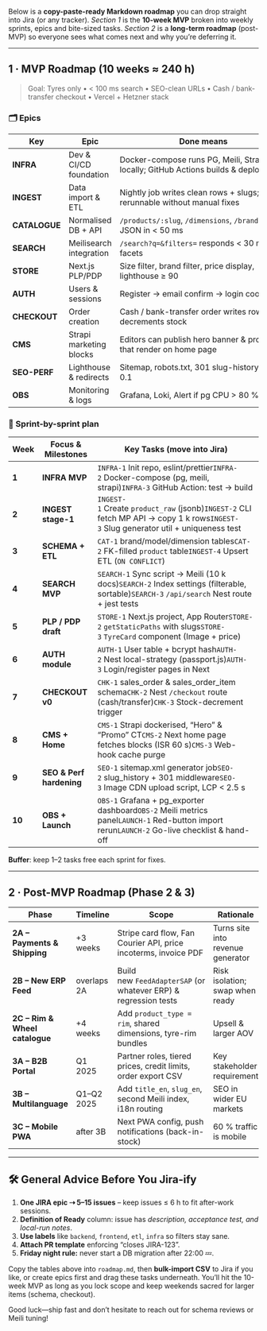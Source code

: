 Below is a **copy-paste-ready Markdown roadmap** you can drop straight into Jira (or any tracker). *Section 1* is the **10-week MVP** broken into weekly sprints, epics and bite-sized tasks. *Section 2* is a **long-term roadmap** (post-MVP) so everyone sees what comes next and why you’re deferring it.

---

## **1 · MVP Roadmap (10 weeks ≈ 240 h)**

> Goal: Tyres only • < 100 ms search • SEO-clean URLs • Cash / bank-transfer checkout • Vercel + Hetzner stack

### **🗂️ Epics**

| Key           | Epic                    | Done means                                                                     |
| ------------- | ----------------------- | ------------------------------------------------------------------------------ |
| **INFRA**     | Dev & CI/CD foundation  | Docker-compose runs PG, Meili, Strapi locally; GitHub Actions builds & deploys |
| **INGEST**    | Data import & ETL       | Nightly job writes clean rows + slugs; rerunnable without manual fixes         |
| **CATALOGUE** | Normalised DB + API     | `/products/:slug`, `/dimensions`, `/brands` return JSON in < 50 ms             |
| **SEARCH**    | Meilisearch integration | `/search?q=&filters=` responds < 30 ms with facets                             |
| **STORE**     | Next.js PLP/PDP         | Size filter, brand filter, price display, lighthouse ≥ 90                      |
| **AUTH**      | Users & sessions        | Register → email confirm → login cookie                                        |
| **CHECKOUT**  | Order creation          | Cash / bank-transfer order writes rows, decrements stock                       |
| **CMS**       | Strapi marketing blocks | Editors can publish hero banner & promos that render on home page              |
| **SEO-PERF**  | Lighthouse & redirects  | Sitemap, robots.txt, 301 slug-history, CLS < 0.1                               |
| **OBS**       | Monitoring & logs       | Grafana, Loki, Alert if pg CPU > 80 % 10 m                                     |

### **📅 Sprint-by-sprint plan**

| Week   | Focus & Milestones       | Key Tasks (move into Jira)                                                                                                                  |
| ------ | ------------------------ | ------------------------------------------------------------------------------------------------------------------------------------------- |
| **1**  | **INFRA MVP**            | `INFRA-1` Init repo, eslint/prettier`INFRA-2` Docker-compose (pg, meili, strapi)`INFRA-3` GitHub Action: test → build                       |
| **2**  | **INGEST stage-1**       | `INGEST-1` Create `product_raw` (jsonb)`INGEST-2` CLI fetch MP API → copy 1 k rows`INGEST-3` Slug generator util + uniqueness test          |
| **3**  | **SCHEMA + ETL**         | `CAT-1` brand/model/dimension tables`CAT-2` FK-filled `product` table`INGEST-4` Upsert ETL (`ON CONFLICT`)                                  |
| **4**  | **SEARCH MVP**           | `SEARCH-1` Sync script → Meili (10 k docs)`SEARCH-2` Index settings (filterable, sortable)`SEARCH-3` `/api/search` Nest route + jest tests  |
| **5**  | **PLP / PDP draft**      | `STORE-1` Next.js project, App Router`STORE-2` `getStaticPaths` with slugs`STORE-3` `TyreCard` component (Image + price)                    |
| **6**  | **AUTH module**          | `AUTH-1` User table + bcrypt hash`AUTH-2` Nest local-strategy (passport.js)`AUTH-3` Login/register pages in Next                            |
| **7**  | **CHECKOUT v0**          | `CHK-1` sales_order & sales_order_item schema`CHK-2` Nest `/checkout` route (cash/transfer)`CHK-3` Stock-decrement trigger                  |
| **8**  | **CMS + Home**           | `CMS-1` Strapi dockerised, “Hero” & “Promo” CT`CMS-2` Next home page fetches blocks (ISR 60 s)`CMS-3` Web-hook cache purge                  |
| **9**  | **SEO & Perf hardening** | `SEO-1` sitemap.xml generator job`SEO-2` slug_history + 301 middleware`SEO-3` Image CDN upload script, LCP < 2.5 s                          |
| **10** | **OBS + Launch**         | `OBS-1` Grafana + pg_exporter dashboard`OBS-2` Meili metrics panel`LAUNCH-1` Red-button import rerun`LAUNCH-2` Go-live checklist & hand-off |

**Buffer**: keep 1–2 tasks free each sprint for fixes.

---

## **2 · Post-MVP Roadmap (Phase 2 & 3)**

| Phase                          | Timeline    | Scope                                                           | Rationale                         |
| ------------------------------ | ----------- | --------------------------------------------------------------- | --------------------------------- |
| **2A – Payments & Shipping**   | +3 weeks    | Stripe card flow, Fan Courier API, price incoterms, invoice PDF | Turns site into revenue generator |
| **2B – New ERP Feed**          | overlaps 2A | Build new `FeedAdapterSAP` (or whatever ERP) & regression tests | Risk isolation; swap when ready   |
| **2C – Rim & Wheel catalogue** | +4 weeks    | Add `product_type = rim`, shared dimensions, tyre-rim bundles   | Upsell & larger AOV               |
| **3A – B2B Portal**            | Q1 2025     | Partner roles, tiered prices, credit limits, order export CSV   | Key stakeholder requirement       |
| **3B – Multilanguage**         | Q1–Q2 2025  | Add `title_en`, `slug_en`, second Meili index, i18n routing     | SEO in wider EU markets           |
| **3C – Mobile PWA**            | after 3B    | Next PWA config, push notifications (back-in-stock)             | 60 % traffic is mobile            |

---

## **🛠️ General Advice Before You Jira-ify**

1. **One JIRA epic ⇢ 5–15 issues** – keep issues ≤ 6 h to fit after-work sessions.
2. **Definition of Ready** column: issue has *description, acceptance test, and local-run notes*.
3. **Use labels** like `backend`, `frontend`, `etl`, `infra` so filters stay sane.
4. **Attach PR template** enforcing “closes JIRA-123”.
5. **Friday night rule:** never start a DB migration after 22:00 💤.

Copy the tables above into `roadmap.md`, then **bulk-import CSV** to Jira if you like, or create epics first and drag these tasks underneath. You’ll hit the 10-week MVP as long as you lock scope and keep weekends sacred for larger items (schema, checkout).

Good luck—ship fast and don’t hesitate to reach out for schema reviews or Meili tuning!
